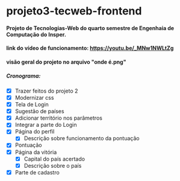 # projeto3-tecweb-frontend

#### Projeto de Tecnologias-Web do quarto semestre de Engenhaia de Computação do Insper.
#### link do vídeo de funcionamento: https://youtu.be/_MNw1NWLtZg
#### visão geral do projeto no arquivo "onde é.png"
##### Cronograma:
- [x]  Trazer feitos do projeto 2
- [x]  Modernizar css
- [x]  Tela de Login
- [x]  Sugestão de países
- [x]  Adicionar território nos parâmetros
- [x]  Integrar a parte do Login
- [x]  Página do perfil
    - [x] Descrição sobre funcionamento da pontuação
- [x]  Pontuação
- [x]  Página da vitória
    - [x] Capital do país acertado
    - [x] Descrição sobre o país
- [x]  Parte de cadastro
